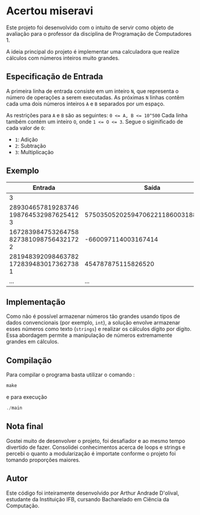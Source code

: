 # Acertou miseravi

Este projeto foi desenvolvido com o intuito de servir como objeto de avaliação para o professor da disciplina de Programação de Computadores 1.

A ideia principal do projeto é implementar uma calculadora que realize cálculos com números inteiros muito grandes.

## Especificação de Entrada

A primeira linha de entrada consiste em um inteiro `N`, que representa o número de operações a serem executadas. As próximas `N` linhas contêm cada uma dois números inteiros `A` e `B` separados por um espaço. 

As restrições para `A` e `B` são as seguintes:  `0 <= A, B <= 10^500`
Cada linha também contém um inteiro `O`, onde `1 <= O <= 3`. Segue o siginificado de cada valor de `O`:

- `1`: Adição
- `2`: Subtração
- `3`: Multiplicação


## Exemplo

| Entrada       | Saída |
|---------------                 |-------                     |
| 3                              |                            |
|289304657819283746 198764532987625412 3|57503505202594706221186003188153352|
|167283984753264758 827381098756432172 2|-660097114003167414|
|281948392098463782 172839483017362738 1|454787875115826520|
| ...           | ...   |

## Implementação

Como não é possível armazenar números tão grandes usando tipos de dados convencionais (por exemplo, `int`), a solução envolve armazenar esses números como texto (`strings`) e realizar os cálculos dígito por dígito. Essa abordagem permite a manipulação de números extremamente grandes em cálculos.

## Compilação
Para compilar o programa basta utilizar o comando : 
~~~C
make 
~~~
e para execução
~~~C
./main
~~~

## Nota final
Gostei muito de desenvolver o projeto, foi desafiador e ao mesmo tempo divertido de fazer. Consolidei conhecimentos acerca de loops e strings e percebi o quanto a modularização é importate conforme o projeto foi tomando proporções maiores.

## Autor

Este código foi inteiramente desenvolvido por Arthur Andrade D'olival, estudante da Instituição IFB, cursando Bacharelado em Ciência da Computação.
